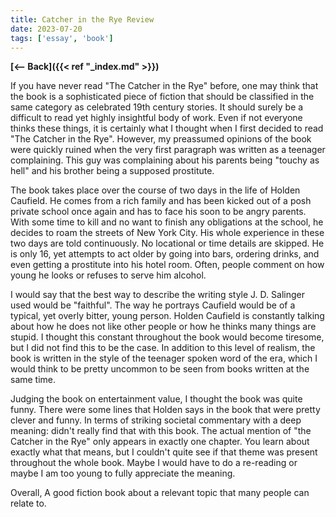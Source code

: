 ```yaml
---
title: Catcher in the Rye Review
date: 2023-07-20
tags: ['essay', 'book'] 
---
```


**[<-- Back]({{< ref "_index.md" >}})**

If you have never read "The Catcher in the Rye" before, one may think that the book is a sophisticated piece of fiction that should be classified in the same category as celebrated 19th century
stories. It should surely be a difficult to read yet highly insightful body of work. Even if not everyone thinks these things, it is certainly what I thought when I first decided to read
"The Catcher in the Rye". However, my preassumed opinions of the book were quickly ruined when the very first paragraph was written as a teenager complaining. This guy was complaining about his
parents being "touchy as hell" and his brother being a supposed prostitute.  

The book takes place over the course of two days in the life of Holden Caufield. He comes from a rich family and has been kicked out of a posh private school once again and has to face his soon to be
angry parents. With some time to kill and no want to finish any obligations at the school, he decides to roam the streets of New York City. His whole experience in these two days are told 
continuously. No locational or time details are skipped. He is only 16, yet attempts to act older by going into bars, ordering drinks, and even getting a prostitute into his hotel room. Often, 
people comment on how young he looks or refuses to serve him alcohol. 

I would say that the best way to describe the writing style J. D. Salinger used would be "faithful". The way he portrays Caufield would be of a typical, yet overly bitter, young person. Holden
Caufield is constantly talking about how he does not like other people or how he thinks many things are stupid. I thought this constant throughout the book would become tiresome, but I did not find
this to be the case. In addition to this level of realism, the book is written in the style of the teenager spoken word of the era, which I would think to be pretty uncommon to be seen from books
written at the same time. 

Judging the book on entertainment value, I thought the book was quite funny. There were some lines that Holden says in the book that were pretty clever and funny. In terms of striking societal 
commentary with a deep meaning: didn't really find that with this book. The actual mention of "the Catcher in the Rye" only appears in exactly one chapter. You learn about exactly what that means, but
I couldn't quite see if that theme was present throughout the whole book. Maybe I would have to do a re-reading or maybe I am too young to fully appreciate the meaning. 

Overall, A good fiction book about a relevant topic that many people can relate to.  

